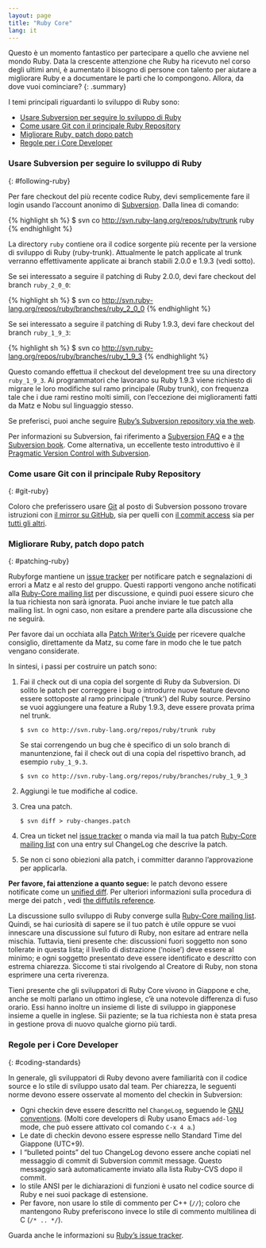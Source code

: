 ```yaml
---
layout: page
title: "Ruby Core"
lang: it
---
```


Questo è un momento fantastico per partecipare a quello che avviene nel
mondo Ruby. Data la crescente attenzione che Ruby ha ricevuto nel corso
degli ultimi anni, è aumentato il bisogno di persone con talento per
aiutare a migliorare Ruby e a documentare le parti che lo compongono.
Allora, da dove vuoi cominciare?
{: .summary}

I temi principali riguardanti lo sviluppo di Ruby sono:

* [Usare Subversion per seguire lo sviluppo di Ruby](#following-ruby)
* [Come usare Git con il principale Ruby Repository](#git-ruby)
* [Migliorare Ruby, patch dopo patch](#patching-ruby)
* [Regole per i Core Developer](#coding-standards)

### Usare Subversion per seguire lo sviluppo di Ruby
{: #following-ruby}

Per fare checkout del più recente codice Ruby, devi semplicemente fare
il login usando l’account anonimo di [Subversion][1]. Dalla linea di comando:

{% highlight sh %}
$ svn co http://svn.ruby-lang.org/repos/ruby/trunk ruby
{% endhighlight %}

La directory `ruby` contiene ora il codice sorgente più recente per la
versione di sviluppo di Ruby (ruby-trunk). Attualmente le patch
applicate al trunk verranno effettivamente applicate ai branch
stabili 2.0.0 e 1.9.3 (vedi sotto).

Se sei interessato a seguire il patching di Ruby 2.0.0, devi fare checkout
del branch `ruby_2_0_0`\:

{% highlight sh %}
$ svn co http://svn.ruby-lang.org/repos/ruby/branches/ruby_2_0_0
{% endhighlight %}

Se sei interessato a seguire il patching di Ruby 1.9.3, devi fare checkout
del branch `ruby_1_9_3`\:

{% highlight sh %}
$ svn co http://svn.ruby-lang.org/repos/ruby/branches/ruby_1_9_3
{% endhighlight %}

Questo comando effettua il checkout del development tree su una
directory `ruby_1_9_3`. Ai programmatori che lavorano su Ruby 1.9.3 viene
richiesto di migrare le loro modifiche sul ramo principale (Ruby trunk),
con frequenza tale che i due rami restino molti simili, con l’eccezione
dei miglioramenti fatti da Matz e Nobu sul linguaggio stesso.

Se preferisci, puoi anche seguire [Ruby’s Subversion repository via the web][2].

Per informazioni su Subversion, fai riferimento a [Subversion FAQ][3] e
a [the Subversion book][4]. Come alternativa, un eccellente testo
introduttivo è il [Pragmatic Version Control with Subversion][5].

### Come usare Git con il principale Ruby Repository
{: #git-ruby}

Coloro che preferissero usare [Git][6] al posto di Subversion possono
trovare istruzioni con [il mirror su GitHub][7], sia per quelli con
[il commit access][8] sia per [tutti gli altri][9].

### Migliorare Ruby, patch dopo patch
{: #patching-ruby}

Rubyforge mantiene un [issue tracker][10] per notificare patch e
segnalazioni di errori a Matz e al resto del gruppo. Questi rapporti
vengono anche notificati alla [Ruby-Core mailing list][mailing-lists]
per discussione, e quindi puoi essere sicuro che la tua richiesta non sarà ignorata.
Puoi anche inviare le tue patch alla mailing list. In ogni caso, non
esitare a prendere parte alla discussione che ne seguirà.

Per favore dai un occhiata alla [Patch Writer’s Guide][11] per ricevere qualche consiglio,
direttamente da Matz, su come fare in modo che le tue patch vengano considerate.

In sintesi, i passi per costruire un patch sono:

1.  Fai il check out di una copia del sorgente di Ruby da Subversion.
    Di solito le patch per correggere i bug o introdurre nuove feature
    devono essere sottoposte al ramo principale (‘trunk’) del Ruby source.
    Persino se vuoi aggiungere una feature a Ruby 1.9.3, deve essere
    provata prima nel trunk.

        $ svn co http://svn.ruby-lang.org/repos/ruby/trunk ruby

    Se stai correngendo un bug che è specifico di un solo branch
    di manuntenzione, fai il check out di una copia del rispettivo
    branch, ad esempio `ruby_1_9.3`.

        $ svn co http://svn.ruby-lang.org/repos/ruby/branches/ruby_1_9_3

2.  Aggiungi le tue modifiche al codice.

3.  Crea una patch.

        $ svn diff > ruby-changes.patch

4.  Crea un ticket nel [issue tracker][10] o manda via mail la tua patch
    [Ruby-Core mailing list][mailing-lists] con una entry sul
    ChangeLog che descrive la patch.

5.  Se non ci sono obiezioni alla patch, i committer daranno
    l’approvazione per applicarla.

**Per favore, fai attenzione a quanto segue:** le patch devono essere
notificate come un [unified diff][12]. Per ulteriori informazioni sulla
procedura di merge dei patch , vedi [the diffutils reference][13].

La discussione sullo sviluppo di Ruby converge sulla
[Ruby-Core mailing list][mailing-lists]. Quindi, se hai curiosità
di sapere se il tuo patch è utile oppure se vuoi innescare una
discussione sul futuro di Ruby, non esitare ad entrare nella mischia.
Tuttavia, tieni presente che: discussioni fuori soggetto non sono
tollerate in questa lista; il livello di distrazione (‘noise’) deve
essere al minimo; e ogni soggetto presentato deve essere identificato e
descritto con estrema chiarezza. Siccome ti stai rivolgendo al Creatore
di Ruby, non stona esprimere una certa riverenza.

Tieni presente che gli sviluppatori di Ruby Core vivono in Giappone e
che, anche se molti parlano un ottimo inglese, c’è una notevole
differenza di fuso orario. Essi hanno inoltre un insieme di liste di
sviluppo in giapponese insieme a quelle in inglese. Sii paziente;
se la tua richiesta non è stata presa in gestione prova di nuovo qualche
giorno più tardi.

### Regole per i Core Developer
{: #coding-standards}

In generale, gli sviluppatori di Ruby devono avere familiarità con il
codice source e lo stile di sviluppo usato dal team. Per chiarezza, le
seguenti norme devono essere osservate al momento del checkin in
Subversion:

* Ogni checkin deve essere descritto nel `ChangeLog`, seguendo le [GNU
  conventions][14]. (Molti core developers di Ruby usano Emacs `add-log`
  mode, che può essere attivato col comando `C-x 4 a`.)
* Le date di checkin devono essere espresse nello Standard Time del
  Giappone (UTC+9).
* I “bulleted points” del tuo ChangeLog devono essere anche copiati nel
  messaggio di commit di Subversion commit message. Questo messaggio
  sarà automaticamente inviato alla lista Ruby-CVS dopo il commit.
* lo stile ANSI per le dichiarazioni di funzioni è usato nel codice
  source di Ruby e nei suoi package di estensione.
* Per favore, non usare lo stile di commento per C++ (`//`); coloro che
  mantengono Ruby preferiscono invece lo stile di commento multilinea
  di C (`/* .. */`).

Guarda anche le informazioni su [Ruby’s issue tracker][10].



[mailing-lists]: /it/community/mailing-lists/
[1]: http://subversion.apache.org/
[2]: http://svn.ruby-lang.org/cgi-bin/viewvc.cgi/
[3]: http://subversion.apache.org/faq.html
[4]: http://svnbook.org
[5]: http://www.pragmaticprogrammer.com/titles/svn/
[6]: http://git-scm.com/
[7]: http://github.com/ruby/ruby
[8]: https://github.com/shyouhei/ruby/wiki/committerhowto
[9]: https://github.com/shyouhei/ruby/wiki/noncommitterhowto
[10]: https://bugs.ruby-lang.org/
[11]: http://blade.nagaokaut.ac.jp/cgi-bin/scat.rb/ruby/ruby-core/25139
[12]: http://www.gnu.org/software/diffutils/manual/html_node/Unified-Format.html
[13]: http://www.gnu.org/software/diffutils/manual/html_node/Merging-with-patch.html#Merging%20with%20patch
[14]: http://www.gnu.org/prep/standards/standards.html#Change-Logs
